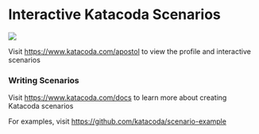 # Interactive Katacoda Scenarios

[![](http://shields.katacoda.com/katacoda/apostol/count.svg)](https://www.katacoda.com/apostol "Get your profile on Katacoda.com")

Visit https://www.katacoda.com/apostol to view the profile and interactive scenarios

### Writing Scenarios
Visit https://www.katacoda.com/docs to learn more about creating Katacoda scenarios

For examples, visit https://github.com/katacoda/scenario-example
